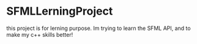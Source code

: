# SFMLLerningProject
this project is for lerning purpose. Im trying to learn the SFML API, and to make my c++ skills better! 
